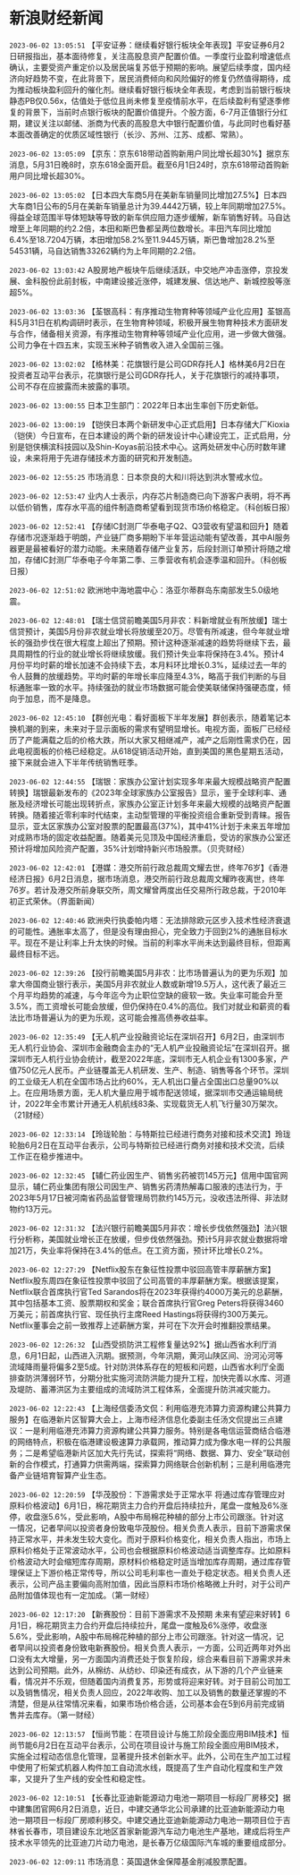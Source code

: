 # 新浪财经新闻
`2023-06-02 13:05:51` 【平安证券：继续看好银行板块全年表现】平安证券6月2日研报指出，基本面待修复，关注高股息资产配置价值。一季度行业盈利增速低点确认，主要受资产重定价以及居民端复苏低于预期的影响。展望后续季度，国内经济向好趋势不变，在此背景下，居民消费倾向和风险偏好的修复仍然值得期待，成为推动板块盈利回升的催化剂。继续看好银行板块全年表现，考虑到当前银行板块静态PB仅0.56x，估值处于低位且尚未修复至疫情前水平，在后续盈利有望逐季修复的背景下，当前时点银行板块的配置价值提升。个股方面，6-7月正值银行分红期，建议关注以邮储、浙商为代表的高股息大中银行配置价值，与此同时也看好基本面改善确定的优质区域性银行（长沙、苏州、江苏、成都、常熟）。

`2023-06-02 13:05:09` 【京东：京东618带动首购新用户同比增长超30%】据京东消息，5月31日晚8时，京东618全面开启。截至6月1日24时，京东618带动首购新用户同比增长超30%。

`2023-06-02 13:05:02` 【日本四大车商5月在美新车销量同比增加27.5%】日本四大车商1日公布的5月在美新车销量总计为39.4442万辆，较上年同期增加27.5%。得益全球范围半导体短缺等导致的新车供应阻力逐步缓解，新车销售好转。马自达增至上年同期的约2.2倍，本田和斯巴鲁都呈两位数增长。丰田汽车同比增加6.4%至18.7204万辆，本田增加58.2%至11.9445万辆，斯巴鲁增加28.2%至54531辆，马自达销售33262辆约为上年同期的2.2倍。

`2023-06-02 13:03:42` A股房地产板块午后继续活跃，中交地产冲击涨停，京投发展、金科股份此前封板，中南建设接近涨停，城建发展、信达地产、新城控股等涨超5%。

`2023-06-02 13:03:36` 【荃银高科：有序推动生物育种等领域产业化应用】荃银高科5月31日在机构调研时表示，在生物育种领域，积极开展生物育种技术方面研发与合作，储备相关资源，有序推动生物育种等领域产业化应用，进一步做大做强。公司力争在十四五末，实现玉米种子销售收入进入全国前三强。

`2023-06-02 13:02:02` 【格林美：花旗银行是公司GDR存托人】格林美6月2日在投资者互动平台表示，花旗银行是公司GDR存托人，关于花旗银行的减持事项，公司不存在应披露而未披露的事项。

`2023-06-02 13:00:55` 日本卫生部门：2022年日本出生率创下历史新低。

`2023-06-02 13:00:19` 【铠侠日本两个新研发中心正式启用】日本存储大厂Kioxia（铠侠）今日宣布，在日本建设的两个新的研发设计中心建设完工，正式启用，分别是铠侠横滨科技园以及Shin-Koyas前沿技术中心。这两处研发中心历时数年建设，未来将用于先进存储技术方面的研究和开发制造。

`2023-06-02 12:55:25` 市场消息：日本奈良的大和川将达到洪水警戒水位。

`2023-06-02 12:53:47` 业内人士表示，内存芯片制造商已向下游客户表明，将不再以低价销售，库存水平高的组件制造商希望看到现货市场价格稳定。（科创板日报）

`2023-06-02 12:52:41` 【存储IC封测厂华泰电子Q2、Q3营收有望温和回升】随着存储市况逐渐趋于明朗，产业链厂商多期盼下半年营运动能有望改善，其中AI服务器更是最被看好的潜力动能。未来随着存储产业复苏，后段封测订单预计将随之增加，存储IC封测厂华泰电子今年第二季、三季营收有机会逐季温和回升。（科创板日报）

`2023-06-02 12:51:02` 欧洲地中海地震中心：洛亚尔蒂群岛东南部发生5.0级地震。

`2023-06-02 12:48:01` 【瑞士信贷前瞻美国5月非农：料新增就业有所放缓】瑞士信贷预计，美国5月份非农就业增长将放缓至20万。尽管有所减速，但今年就业增长的强劲步伐在很大程度上超出了预期。预计这种逐渐减速的趋势将继续下去，最具周期性的行业的就业增长将继续放缓。我们预计失业率将保持在3.4%。预计4月份平均时薪的增长加速不会持续下去，本月料环比增长0.3%，延续过去一年的令人鼓舞的放缓趋势。平均时薪的年增长率应降至4.3%，略高于我们判断的与目标通胀率一致的水平。持续强劲的就业市场数据可能会使美联储保持强硬态度，倾向于加息，而不是降息。

`2023-06-02 12:45:10` 【群创光电：看好面板下半年发展】群创表示，随着笔记本换机潮的到来，未来对于显示面板的需求有望明显增长。电视方面，面板厂已经经历了产能满载之后的价格大跌，所以大家又相继减产，减产之后刚性需求仍在，因此电视面板的价格已经稳定。从618促销活动开始，直到美国的黑色星期五活动，接下来就会进入下半年传统销售旺季。

`2023-06-02 12:44:55` 【瑞银：家族办公室计划实现多年来最大规模战略资产配置转换】瑞银最新发布的《2023年全球家族办公室报告》显示，鉴于全球利率、通胀及经济增长可能出现转折点，家族办公室正计划多年来最大规模的战略资产配置转换。随着接近零利率时代结束，主动型管理的平衡投资组合重新受到青睐。报告显示，亚太区家族办公室对股票的配置最高(37%)，其中41%计划于未来五年增加对成熟市场的固定收益配置。随着美元见顶及中国经济重启，受访的家族办公室还预计将增加风险资产配置，35%计划增持新兴市场股票。（贝壳财经）

`2023-06-02 12:42:01` 【港媒：港交所前行政总裁周文耀去世，终年76岁】《香港经济日报》6月2日消息，据市场消息，港交所前行政总裁周文耀昨夜离世，终年76岁。若计及港交所前身联交所，周文耀曾两度出任交易所行政总裁，于2010年初正式荣休。（界面新闻）

`2023-06-02 12:40:46` 欧洲央行执委帕内塔：无法排除欧元区步入技术性经济衰退的可能性。通胀率太高了，但是没有理由担心，完全致力于回到2%的通胀目标水平。现在不是让利率上升太快的时候。当前的利率水平尚未达到最终目标，但距离最终目标不远。

`2023-06-02 12:39:26` 【投行前瞻美国5月非农：比市场普遍认为的更为乐观】加拿大帝国商业银行表示，美国5月非农就业人数或新增19.5万人，这代表了最近三个月平均趋势的减速，与今年迄今为止职位空缺的疲软一致。失业率可能会升至3.5%，而工资增长可能会放缓，但仍保持在0.4%的高位。我们对就业和薪资的看法比市场普遍认为的更为乐观，这可能会推高债券收益率。

`2023-06-02 12:35:49` 【无人机产业投融资论坛在深圳召开】6月2日，由深圳市无人机行业协会、深圳市金融商会主办的“无人机产业投融资论坛”在深圳召开。据深圳市无人机行业协会统计，截至2022年底，深圳市无人机企业有1300多家，产值750亿元人民币。产业链覆盖无人机研发、生产、制造、销售等各个环节。深圳的工业级无人机在全国市场占比约60%，无人机出口量占全国出口总量90%以上。在应用场景方面，无人机大量应用于城市配送领域，据深圳市交通运输局统计，2022年全市累计开通无人机航线83条、实现载货无人机飞行量30万架次。（21财经）

`2023-06-02 12:33:14` 【玲珑轮胎：与特斯拉已经进行商务对接和技术交流】玲珑轮胎6月2日在互动平台表示，公司与特斯拉已经进行商务对接和技术交流，后续工作正在稳步推进中。

`2023-06-02 12:32:45` 【辅仁药业因生产、销售劣药被罚145万元】信用中国官网显示，辅仁药业集团有限公司因生产、销售劣药清热解毒口服液的违法行为，于2023年5月17日被河南省药品监督管理局罚款约145万元，没收违法所得、非法财物约13万元。

`2023-06-02 12:31:32` 【法兴银行前瞻美国5月非农：增长步伐依然强劲】法兴银行分析称，美国就业增长正在放缓，但步伐依然强劲。预计5月非农就业数据将增加21万，失业率将保持在3.4%的低点。在工资方面，预计环比增长0.2%。

`2023-06-02 12:27:29` 【Netflix股东在象征性投票中驳回高管丰厚薪酬方案】Netflix股东周四在象征性投票中驳回了公司高管的丰厚薪酬方案。根据该提案，Netflix联合首席执行官Ted Sarandos将在2023年获得约4000万美元的总薪酬，其中包括基本工资、股票期权和奖金；联合首席执行官Greg Peters将获得3460万美元；前首席执行官、现任执行主席Reed Hastings将获得约300万美元。Netflix董事会之前一致推荐上述薪酬方案，并可在下次开会时推翻投票结果。

`2023-06-02 12:26:32` 【山西受损防洪工程修复量达92%】据山西省水利厅消息，6月1日起，山西进入汛期。据预测，今年汛期，黄河山陕区间、汾河沁河等流域降雨量将偏多2至5成。针对防洪体系存在的短板和问题，山西省水利厅全面排查防洪薄弱环节，分期分批实施河流防洪能力提升工程，加快完善以水库、河道及堤防、蓄滞洪区为主要组成的流域防洪工程体系，全面提升防洪减灾能力。

`2023-06-02 12:22:43` 【上海经信委汤文侃：利用临港充沛算力资源构建公共算力服务】在临港新片区智算大会上，上海市经济信息化委副主任汤文侃提出三点建议：一是利用临港充沛算力资源构建公共算力服务。特别是各电信运营商结合临港的网络特点，积极在临港建设极速算力承载网，推动算力成为像水电一样的公共服务；二是希望临港新片区加大先行先试，探索将“网络、数据、算力、安全”联动创新的合作模式，打通算力供需两端，探索算力网络联合创新机制；三是利用临港完备产业链培育智算产业生态。

`2023-06-02 12:20:59` 【华茂股份：下游需求处于正常水平 将通过库存管理应对原料价格波动】6月1日，棉花期货主力合约开盘后持续拉升，尾盘一度触及6%涨停，收盘涨5.6%，受此影响，A股中布局棉花种植的部分上市公司跟涨。针对这一情况，记者早间以投资者身份致电华茂股份。相关负责人表示，目前下游需求保持正常水平，并未发生较大变化。而对于原料价格变化，相关负责人指出，市场上原料价格处于正常波动水平，公司也会根据原料价格波动适当调整库存。比如原料价格波动大时会缩短库存周期，原材料价格稳定时适当增加库存周期，通过库存管理保证上下游价格正常传导，所以公司毛利率也一直处于稳定状态。相关负责人还表示，公司产品主要偏向高附加值，因此当原料市场价格略微上升时，对于公司产品附加值体现也有一定加成。（第一财经）

`2023-06-02 12:17:20` 【新赛股份：目前下游需求不及预期 未来有望迎来好转】6月1日，棉花期货主力合约开盘后持续拉升，尾盘一度触及6%涨停，收盘涨5.6%，受此影响，A股中布局棉花种植的部分上市公司跟涨。针对这一情况，记者早间以投资者身份致电新赛股份。相关负责人表示，一方面，公司近两年对外出口没有太大增量，另一方面国内消费还处于恢复阶段，综合来看目前下游需求并未达到公司预期。此外，从棉纺、从纺纱、印染还有成衣，从下游的几个产业链来看，情况并不乐观，但随着国内消费复苏，形势或将迎来好转。对于目前公司加工以及销售情况，相关负责人回应，2022年收购、加工以及销售的数量还掌握的不清楚，但是从往常情况来看，如果市场价格合适，公司基本会在5到6月前完成销售并去库存。（第一财经）

`2023-06-02 12:13:57` 【恒尚节能：在项目设计与施工阶段全面应用BIM技术】恒尚节能6月2日在互动平台表示，公司在项目设计与施工阶段全面应用BIM技术，实施全过程动态信息化管理，显著提升技术创新水平。此外，公司在生产加工过程中使用了桁架式机器人构件加工自动流水线，既提高了生产自动化程度和生产效率，又提升了生产线的安全性和稳定性。

`2023-06-02 12:10:51` 【长春比亚迪新能源动力电池一期项目一标段厂房移交】据中建集团官网6月2日消息，近日，中建交通华北公司承建的比亚迪新能源动力电池一期项目一标段厂房顺利移交。中建交通比亚迪新能源动力电池一期项目位于吉林省长春市，项目建设东北地区首家新能源汽车动力电池生产基地，建成后将生产技术水平领先的比亚迪刀片动力电池，是长春万亿级国际汽车城的重要组成部分。

`2023-06-02 12:09:11` 市场消息：英国退休金保障基金削减股票配置。

